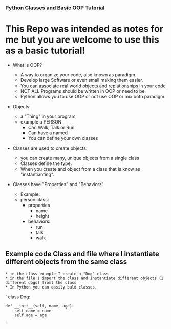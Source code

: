 ### Python Classes and Basic OOP Tutorial 

# This Repo was intended as notes for me but you are welcome to use this as a basic tutorial!

* What is OOP?
    * A way to organize your code, also known as paradigm.
    * Develop large Software or even small making them easier.
    * You can associate real world objects and replationships in your code
    * NOT ALL Programs should be written in OOP or need to be 
    * Python allows you to use OOP or not use OOP or mix both paradigm.

* Objects:
    * a "Thing" in your program
    * example a PERSON
        * Can Walk, Talk or Run
        * Can have a named
        * You can define your own classes

* Classes are used to create objects:
    * you can create many, unique objects from a single class
    * Classes define the type.
    * When you create and object from a class that is know as "instantianting".

* Classes have "Properties" and "Behaviors".
    * Example: 
    * person class:
        - properties
            - name
            - height
         - behaviors:
           - run 
           - talk 
           - walk

## Example code Class and file where I instantiate different objects from the same class
    * in the class example I create a "Dog" class
    * in the file I import the class and instantiate different objects (2 different dogs) fromt the class
    * In Python you can easily buld classes.

`
class Dog:

    def __init__(self, name, age):
        self.name = name
        self.age = age
`



